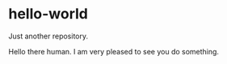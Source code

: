 # hello-world
Just another repository.

Hello there human. I am very pleased to see you do something.
